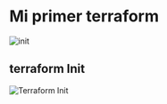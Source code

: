 # Mi primer terraform
![init](/images/MarineGEO_logo.png "MarineGEO logo")
## terraform Init
![Terraform Init](./images/GitInit.png)